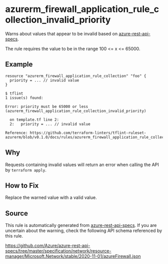 <!--- This file generated by `tools/apispec-rule-gen/main.go`. DO NOT EDIT --->

# azurerm_firewall_application_rule_collection_invalid_priority

Warns about values that appear to be invalid based on [azure-rest-api-specs](https://github.com/Azure/azure-rest-api-specs).

The rule requires the value to be in the range 100 <= x <= 65000.

## Example

```hcl
resource "azurerm_firewall_application_rule_collection" "foo" {
  priority = ... // invalid value
}
```

```
$ tflint
1 issue(s) found:

Error: priority must be 65000 or less (azurerm_firewall_application_rule_collection_invalid_priority)

  on template.tf line 2:
  2:   priority = ... // invalid value

Reference: https://github.com/terraform-linters/tflint-ruleset-azurerm/blob/v0.1.0/docs/rules/azurerm_firewall_application_rule_collection_invalid_priority.md

```

## Why

Requests containing invalid values will return an error when calling the API by `terraform apply`.

## How to Fix

Replace the warned value with a valid value.

## Source

This rule is automatically generated from [azure-rest-api-specs](https://github.com/Azure/azure-rest-api-specs). If you are uncertain about the warning, check the following API schema referenced by this rule.

https://github.com/Azure/azure-rest-api-specs/tree/master/specification/network/resource-manager/Microsoft.Network/stable/2020-11-01/azureFirewall.json
